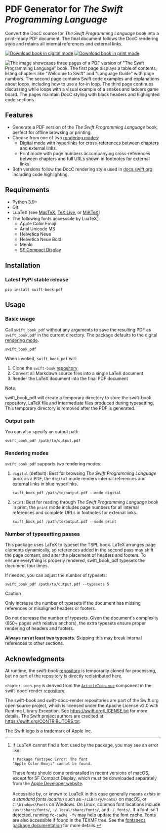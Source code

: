 # PDF Generator for _The Swift Programming Language_

Convert the DocC source for _The Swift Programming Language_ book into a print-ready PDF document. The final document follows the DocC rendering style and retains all internal references and external links.

<a href="https://github.com/ekassos/swift-book-pdf/releases/download/v1.0.1/swift_book_digital_v1.0.1_2025-03-11.pdf" target="_blank"><img src="https://img.shields.io/badge/download_book-digital_mode-064789?style=flat" alt="Download book in digital mode"></a> <a href="https://github.com/ekassos/swift-book-pdf/releases/download/v1.0.1/swift_book_print_v1.0.1_2025-03-11.pdf" target="_blank"><img src="https://img.shields.io/badge/download_book-print_mode-433633?style=flat" alt="Download book in print mode"></a>

![The image showcases three pages of a PDF version of "The Swift Programming Language" book. The first page displays a table of contents, listing chapters like "Welcome to Swift" and "Language Guide" with page numbers. The second page contains Swift code examples and explanations about loops, including how to use a for-in loop. The third page continues discussing while loops with a visual example of a snakes and ladders game board. The pages maintain DocC styling with black headers and highlighted code sections.](https://github.com/user-attachments/assets/466408bd-ff63-470e-a1fb-e84cb0b9412f)

## Features
- Generate a PDF version of the _The Swift Programming Language_ book, perfect for offline browsing or printing.
- Choose from one of two [rendering modes](#rendering-modes):
   - Digital mode with hyperlinks for cross-references between chapters and external links.
   - Print mode with page numbers accompanying cross-references between chapters and full URLs shown in footnotes for external links.
- Both versions follow the DocC rendering style used in [docs.swift.org](https://docs.swift.org/swift-book/documentation/the-swift-programming-language/), including code highlighting.

## Requirements
- Python 3.9+
- Git
- LuaTeX (see [MacTeX](https://www.tug.org/mactex/), [TeX Live](https://www.tug.org/texlive/), or [MiKTeX](https://miktex.org))
- The following fonts accessible by LuaTeX[^1]:
   - Apple Color Emoji
   - Arial Unicode MS
   - Helvetica Neue
   - Helvetica Neue Bold
   - Menlo
   - [SF Compact Display](https://developer.apple.com/fonts/)

[^1]: If LuaTeX cannot find a font used by the package, you may see an error like:<pre><code>! Package fontspec Error: The font "Apple Color Emoji" cannot be found.</pre></code>These fonts should come preinstalled in recent versions of macOS, except for SF Compact Display, which must be downloaded separately from the [Apple Developer website](https://developer.apple.com/fonts/).</br></br>Accessible by, or known to LuaTeX in this case generally means _exists in a standard fonts location_ such as `~/Library/Fonts/` on macOS, or `C:\Windows\Fonts` on Windows. On Linux, common font locations include `/usr/share/fonts/`, `~/.local/share/fonts/`, and `~/.fonts/`. If a font isn't detected, running `fc-cache -fv` may help update the font cache. Fonts are also accessible if found in the TEXMF tree. See the [fontspecs package documentation](https://ctan.org/pkg/fontspec) for more details.

## Installation
### Latest PyPI stable release
```
pip install swift-book-pdf
```

## Usage
### Basic usage
Call `swift_book_pdf` without any arguments to save the resulting PDF as `swift_book.pdf` in the current directory. The package defaults to the digital [rendering mode](#rendering-modes).
```
swift_book_pdf
```

When invoked, `swift_book_pdf` will:
1. Clone the `swift-book` [repository](https://github.com/swiftlang/swift-book)
2. Convert all Markdown source files into a single LaTeX document
3. Render the LaTeX document into the final PDF document

> [!NOTE]
> swift_book_pdf will create a temporary directory to store the swift-book repository, LaTeX file and intermediate files produced during typesetting. This temporary directory is removed after the PDF is generated.

### Output path
You can also specify an output path:
```
swift_book_pdf /path/to/output.pdf
```

### Rendering modes
`swift_book_pdf` supports two rendering modes:

1. `digital` (default): Best for browsing _The Swift Programming Language_ book as a PDF, the `digital` mode renders internal references and external links in blue hyperlinks.

   ```
   swift_book_pdf /path/to/output.pdf --mode digital
   ```
2. `print`: Best for reading through _The Swift Programming Language_ book in print, the `print` mode includes page numbers for all internal references and complete URLs in footnotes for external links.

   ```
   swift_book_pdf /path/to/output.pdf --mode print
   ```

### Number of typesetting passes
This package uses LaTeX to typeset the TSPL book. LaTeX arranges page elements dynamically, so references added in the second pass may shift the page content, and alter the placement of headers and footers. To ensure everything is properly rendered, swift_book_pdf typesets the document four times.

If needed, you can adjust the number of typesets:
```
swift_book_pdf /path/to/output.pdf --typesets 5
```

> [!CAUTION]
> Only increase the number of typesets if the document has missing references or misaligned headers or footers.
>
> Do not decrease the number of typesets. Given the document's complexity (650+ pages with relative anchors), the extra typesets ensure proper rendering of headers and footers.
>
> **Always run at least two typesets.** Skipping this may break internal references to other sections.

## Acknowledgments

At runtime, the swift-book [repository](https://github.com/swiftlang/swift-book) is temporarily cloned for processing, but no part of the repository is directly redistributed here.

`chapter-icon.png` is derived from the [`ArticleIcon.vue`](https://github.com/swiftlang/swift-docc-render/blob/1fe0a7a032b11272d0407317995169f79bba0d84/src/components/Icons/ArticleIcon.vue) component in the swift-docc-render [repository](https://github.com/swiftlang/swift-docc-render/).

The swift-book and swift-docc-render repositories are part of the Swift.org open source project, which is licensed under the Apache License v2.0 with Runtime Library Exception. See https://swift.org/LICENSE.txt for more details. The Swift project authors are credited at https://swift.org/CONTRIBUTORS.txt.

The Swift logo is a trademark of Apple Inc.
